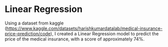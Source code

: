 # Linear Regression
Using a dataset from kaggle (https://www.kaggle.com/datasets/harishkumardatalab/medical-insurance-price-prediction/code), I created a Linear Regression model to predict the price of the medical insurance, with a score of approximately 74%.
